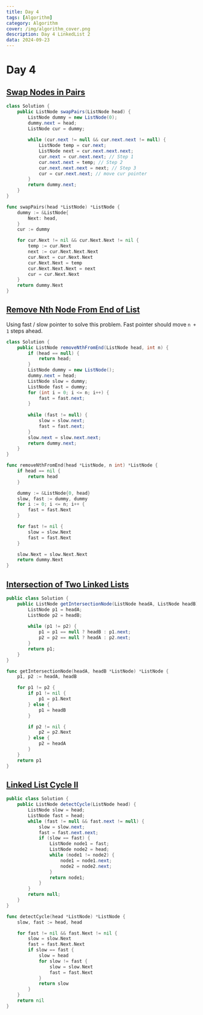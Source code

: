 ```yaml
---
title: Day 4
tags: [Algorithm]
category: Algorithm
cover: /img/algorithm_cover.png
description: Day 4 LinkedList 2
data: 2024-09-23
---
```


# Day 4

## [Swap Nodes in Pairs](https://leetcode.com/problems/swap-nodes-in-pairs/description/)

```java
class Solution {
    public ListNode swapPairs(ListNode head) {
        ListNode dummy = new ListNode(0);
        dummy.next = head;
        ListNode cur = dummy;
        
        while (cur.next != null && cur.next.next != null) {
            ListNode temp = cur.next;
            ListNode next = cur.next.next.next;
            cur.next = cur.next.next; // Step 1
            cur.next.next = temp; // Step 2
            cur.next.next.next = next; // Step 3
            cur = cur.next.next; // move cur pointer
        }
        return dummy.next;
    }
}
```

```go
func swapPairs(head *ListNode) *ListNode {
	dummy := &ListNode{
		Next: head,
	}
	cur := dummy

	for cur.Next != nil && cur.Next.Next != nil {
		temp := cur.Next
		next := cur.Next.Next.Next
		cur.Next = cur.Next.Next
		cur.Next.Next = temp
		cur.Next.Next.Next = next
		cur = cur.Next.Next
	}
	return dummy.Next
}
```

## [Remove Nth Node From End of List](https://leetcode.com/problems/remove-nth-node-from-end-of-list/description/)

Using fast / slow pointer to solve this problem. Fast pointer should move `n + 1` steps ahead.

```java
class Solution {
    public ListNode removeNthFromEnd(ListNode head, int n) {
        if (head == null) {
            return head;
        }
        ListNode dummy = new ListNode();
        dummy.next = head;
        ListNode slow = dummy;
        ListNode fast = dummy;
        for (int i = 0; i <= n; i++) {
            fast = fast.next;
        }
        
        while (fast != null) {
            slow = slow.next;
            fast = fast.next;   
        }
        slow.next = slow.next.next;
        return dummy.next;
    }
}
```

```go
func removeNthFromEnd(head *ListNode, n int) *ListNode {
	if head == nil {
		return head
	}

	dummy := &ListNode{0, head}
	slow, fast := dummy, dummy
	for i := 0; i <= n; i++ {
		fast = fast.Next
	}

	for fast != nil {
		slow = slow.Next
		fast = fast.Next
	}

	slow.Next = slow.Next.Next
	return dummy.Next
}
```

## [Intersection of Two Linked Lists](https://leetcode.com/problems/intersection-of-two-linked-lists/description/)

```java
public class Solution {
    public ListNode getIntersectionNode(ListNode headA, ListNode headB) {
        ListNode p1 = headA;
        ListNode p2 = headB;
        
        while (p1 != p2) {
            p1 = p1 == null ? headB : p1.next;
            p2 = p2 == null ? headA : p2.next;
        }
        return p1;
    }
}
```

```go
func getIntersectionNode(headA, headB *ListNode) *ListNode {
	p1, p2 := headA, headB

	for p1 != p2 {
		if p1 != nil {
			p1 = p1.Next
		} else {
			p1 = headB
		}

		if p2 != nil {
			p2 = p2.Next
		} else {
			p2 = headA
		}
	}
	return p1
}
```

##  [Linked List Cycle II](https://leetcode.com/problems/linked-list-cycle-ii/description/)

```java
public class Solution {
    public ListNode detectCycle(ListNode head) {
        ListNode slow = head;
        ListNode fast = head;
        while (fast != null && fast.next != null) {
            slow = slow.next;
            fast = fast.next.next;
            if (slow == fast) {
                ListNode node1 = fast;
                ListNode node2 = head;
                while (node1 != node2) {
                    node1 = node1.next;
                    node2 = node2.next;
                }
                return node1;
            }
        }
        return null;
    }
}
```

```go
func detectCycle(head *ListNode) *ListNode {
	slow, fast := head, head

	for fast != nil && fast.Next != nil {
		slow = slow.Next
		fast = fast.Next.Next
		if slow == fast {
			slow = head
			for slow != fast {
				slow = slow.Next
				fast = fast.Next
			}
			return slow
		}
	}
	return nil
}
```

